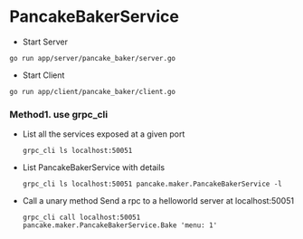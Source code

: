 # PancakeBakerService

- Start Server

```
go run app/server/pancake_baker/server.go
```

- Start Client

```
go run app/client/pancake_baker/client.go
```

### Method1. use grpc_cli

- List all the services exposed at a given port
  ```
  grpc_cli ls localhost:50051
  ```
- List PancakeBakerService with details

  ```
  grpc_cli ls localhost:50051 pancake.maker.PancakeBakerService -l
  ```

- Call a unary method Send a rpc to a helloworld server at localhost:50051

  ```
  grpc_cli call localhost:50051 pancake.maker.PancakeBakerService.Bake 'menu: 1'
  ```
